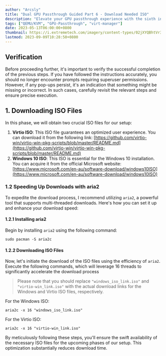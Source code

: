 ```yaml
---
author: "Arcsly"
title: "Dual GPU Passthrough Guided Part 6 - Download Needed ISO"
description: "Elevate your GPU passthrough experience with the sixth installment of our guided series, as we delve into the realm of ISO file acquisition. This critical phase involves obtaining the essential ISO files necessary for your setup's success."
tags: ["QEMU/KVM", "GPU-Passthrough", "virt-manager"]
date: 2023-05-13T06:00:00+0800
thumbnail: https://i.extremetech.com/imagery/content-types/02jXYQBhtVr3NI0nyK3sETz/hero-image.fill.size_1200x675.jpg
lastmod: 2023-09-09T10:28:50+0800
---
```


## Verification

Before proceeding further, it's important to verify the successful completion of the previous steps. If you have followed the instructions accurately, you should no longer encounter prompts requiring superuser permissions. However, if any pop-ups persist, it's an indication that something might be missing or incorrect. In such cases, carefully revisit the relevant steps and ensure precise execution.

## 1. Downloading ISO Files

In this phase, we will obtain two crucial ISO files for our setup:

1. **Virtio ISO**: This ISO file guarantees an optimized user experience. You can download it from the following link: [https://github.com/virtio-win/virtio-win-pkg-scripts/blob/master/README.md](https://github.com/virtio-win/virtio-win-pkg-scripts/blob/master/README.md)
2. **Windows 10 ISO**: This ISO is essential for the Windows 10 installation. You can acquire it from the official Microsoft website: [https://www.microsoft.com/en-au/software-download/windows10ISO](https://www.microsoft.com/en-au/software-download/windows10ISO)

### 1.2 Speeding Up Downloads with aria2

To expedite the download process, I recommend utilizing `aria2`, a powerful tool that supports multi-threaded downloads. Here's how you can set it up and enhance your download speed:

#### 1.2.1 Installing aria2

Begin by installing `aria2` using the following command:
```shell
sudo pacman -S aria2c
```

#### 1.2.2 Downloading ISO Files

Now, let's initiate the download of the ISO files using the efficiency of `aria2`. Execute the following commands, which will leverage 16 threads to significantly accelerate the download process

>Please note that you should replace `"windows_iso_link.iso"` and `"virtio-win_link.iso"` with the actual download links for the Windows and Virtio ISO files, respectively.

For the Windows ISO:
```shell
aria2c -x 16 "windows_iso_link.iso"
```

For the Virtio ISO:
```shell
aria2c -x 16 "virtio-win_link.iso"
```

By meticulously following these steps, you'll ensure the swift availability of the necessary ISO files for the upcoming phases of our setup. This optimization substantially reduces download time.